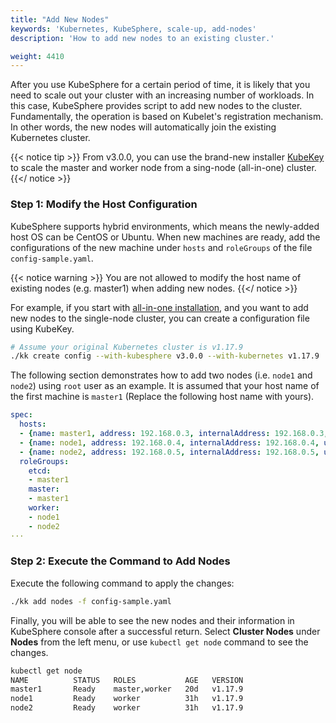 ```yaml
---
title: "Add New Nodes"
keywords: 'Kubernetes, KubeSphere, scale-up, add-nodes'
description: 'How to add new nodes to an existing cluster.'

weight: 4410
---
```


After you use KubeSphere for a certain period of time, it is likely that you need to scale out your cluster with an increasing number of workloads. In this case, KubeSphere provides script to add new nodes to the cluster. Fundamentally, the operation is based on Kubelet's registration mechanism. In other words, the new nodes will automatically join the existing Kubernetes cluster.

{{< notice tip >}}
From v3.0.0, you can use the brand-new installer [KubeKey](https://github.com/kubesphere/kubekey) to scale the master and worker node from a sing-node (all-in-one) cluster.
{{</ notice >}}

### Step 1: Modify the Host Configuration

KubeSphere supports hybrid environments, which means the newly-added host OS can be CentOS or Ubuntu. When new machines are ready, add the configurations of the new machine under `hosts` and `roleGroups` of the file `config-sample.yaml`.

{{< notice warning >}}
You are not allowed to modify the host name of existing nodes (e.g. master1) when adding new nodes.
{{</ notice >}}

For example, if you start with [all-in-one installation](../../../quick-start/all-in-one-on-linux/), and you want to add new nodes to the single-node cluster, you can create a configuration file using KubeKey.

```bash
# Assume your original Kubernetes cluster is v1.17.9
./kk create config --with-kubesphere v3.0.0 --with-kubernetes v1.17.9
```

The following section demonstrates how to add two nodes (i.e. `node1` and `node2`) using `root` user as an example. It is assumed that your host name of the first machine is `master1` (Replace the following host name with yours).

```yaml
spec:
  hosts:
  - {name: master1, address: 192.168.0.3, internalAddress: 192.168.0.3, user: root, password: Qcloud@123}
  - {name: node1, address: 192.168.0.4, internalAddress: 192.168.0.4, user: root, password: Qcloud@123}
  - {name: node2, address: 192.168.0.5, internalAddress: 192.168.0.5, user: root, password: Qcloud@123}
  roleGroups:
    etcd:
    - master1
    master:
    - master1
    worker:
    - node1
    - node2
···
```

### Step 2: Execute the Command to Add Nodes

Execute the following command to apply the changes:

```bash
./kk add nodes -f config-sample.yaml
```

Finally, you will be able to see the new nodes and their information in KubeSphere console after a successful return. Select **Cluster Nodes** under **Nodes** from the left menu, or use `kubectl get node` command to see the changes.

```bash
kubectl get node
NAME          STATUS   ROLES           AGE   VERSION
master1       Ready    master,worker   20d   v1.17.9
node1         Ready    worker          31h   v1.17.9
node2         Ready    worker          31h   v1.17.9
```
